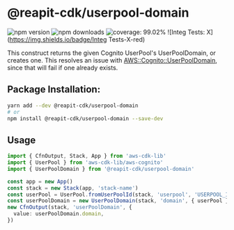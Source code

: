 # @reapit-cdk/userpool-domain

![npm version](https://img.shields.io/npm/v/@reapit-cdk/userpool-domain) ![npm downloads](https://img.shields.io/npm/dm/@reapit-cdk/userpool-domain) ![coverage: 99.02%](https://img.shields.io/badge/coverage-99.02%-green) ![Integ Tests: X](https://img.shields.io/badge/Integ Tests-X-red)

This construct returns the given Cognito UserPool's UserPoolDomain, or creates one. This resolves an issue with [AWS::Cognito::UserPoolDomain](https://docs.aws.amazon.com/AWSCloudFormation/latest/UserGuide/aws-resource-cognito-userpooldomain.html), since that will fail if one already exists.

## Package Installation:

```sh
yarn add --dev @reapit-cdk/userpool-domain
# or
npm install @reapit-cdk/userpool-domain --save-dev
```

## Usage
```ts
import { CfnOutput, Stack, App } from 'aws-cdk-lib'
import { UserPool } from 'aws-cdk-lib/aws-cognito'
import { UserPoolDomain } from '@reapit-cdk/userpool-domain'

const app = new App()
const stack = new Stack(app, 'stack-name')
const userPool = UserPool.fromUserPoolId(stack, 'userpool', 'USERPOOL_ID')
const userPoolDomain = new UserPoolDomain(stack, 'domain', { userPool })
new CfnOutput(stack, 'userPoolDomain', {
  value: userPoolDomain.domain,
})

```